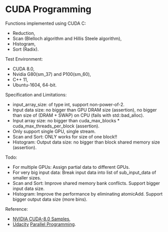 # CUDA Programming

Functions implemented using CUDA C:
* Reduction,
* Scan (Blelloch algorithm and Hillis Steele algorithm),
* Histogram,
* Sort (Radix).

Test Environment:
* CUDA 8.0,
* Nvidia G80(sm_37) and P100(sm_60),
* C++ 11,
* Ubuntu-1604, 64-bit.


Specification and Limitations:
* input_array_size: of type int, support non-power-of-2.
* Input data size: no bigger than GPU DRAM size (assertion), no bigger than size of (DRAM + SWAP) on CPU (fails with std::bad_alloc).
* Input array size: no bigger than cuda_max_blocks * cuda_max_threads_per_block (assertion).
* Only support single GPU, single stream.
* Scan and Sort: ONLY works for size of one block!!
* Histogram: Output data size: no bigger than block shared memory size (assertion).

Todo:
* For multiple GPUs: Assign partial data to different GPUs.
* For very big input data: Break input data into list of sub_input_data of smaller sizes.
* Scan and Sort: Improve shared memory bank conflicts. Support bigger input data size.
* Histogram: Improve the performance by eliminating atomicAdd. Support bigger output data size (more bins).


Reference:
* [NVIDIA CUDA-8.0 Samples](https://docs.nvidia.com/cuda/cuda-samples/index.html),
* [Udacity](https://eu.udacity.com/course/intro-to-parallel-programming--cs344) [Parallel Programming](https://github.com/udacity/cs344).
